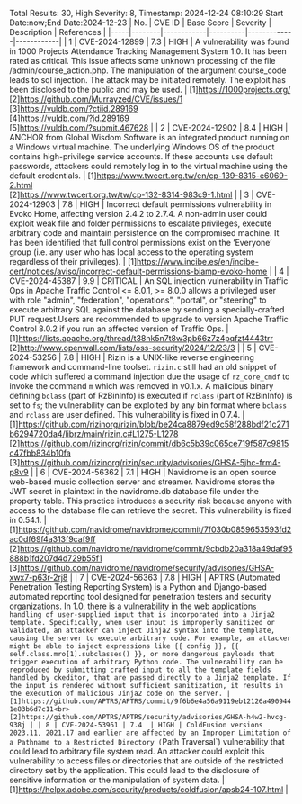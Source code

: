 Total Results: 30, High Severity: 8, Timestamp: 2024-12-24 08:10:29
Start Date:now;End Date:2024-12-23
| No. | CVE ID | Base Score | Severity | Description | References |
|-----|--------|------------|----------|-------------|------------|
| 1 | CVE-2024-12899 | 7.3  | HIGH | A vulnerability was found in 1000 Projects Attendance Tracking Management System 1.0. It has been rated as critical. This issue affects some unknown processing of the file /admin/course_action.php. The manipulation of the argument course_code leads to sql injection. The attack may be initiated remotely. The exploit has been disclosed to the public and may be used. | [1]https://1000projects.org/<br>[2]https://github.com/Murrayzed/CVE/issues/1<br>[3]https://vuldb.com/?ctiid.289169<br>[4]https://vuldb.com/?id.289169<br>[5]https://vuldb.com/?submit.467628 |
| 2 | CVE-2024-12902 | 8.4  | HIGH | ANCHOR from Global Wisdom Software is an integrated product running on a Windows virtual machine. The underlying Windows OS of the product contains high-privilege service accounts. If these accounts use default passwords, attackers could remotely log in to the virtual machine using the default credentials. | [1]https://www.twcert.org.tw/en/cp-139-8315-e6069-2.html<br>[2]https://www.twcert.org.tw/tw/cp-132-8314-983c9-1.html |
| 3 | CVE-2024-12903 | 7.8  | HIGH | Incorrect default permissions vulnerability in Evoko Home, affecting version 2.4.2 to 2.7.4. A non-admin user could exploit weak file and folder permissions to escalate privileges, execute arbitrary code and maintain persistence on the compromised machine. It has been identified that full control permissions exist on the ‘Everyone’ group (i.e. any user who has local access to the operating system regardless of their privileges). | [1]https://www.incibe.es/en/incibe-cert/notices/aviso/incorrect-default-permissions-biamp-evoko-home |
| 4 | CVE-2024-45387 | 9.9  | CRITICAL | An SQL injection vulnerability in Traffic Ops in Apache Traffic Control <= 8.0.1, >= 8.0.0 allows a privileged user with role "admin", "federation", "operations", "portal", or "steering" to execute arbitrary SQL against the database by sending a specially-crafted PUT request.Users are recommended to upgrade to version Apache Traffic Control 8.0.2 if you run an affected version of Traffic Ops. | [1]https://lists.apache.org/thread/t38nk5n7t8w3pb66z7z4pqfzt4443trr<br>[2]http://www.openwall.com/lists/oss-security/2024/12/23/3 |
| 5 | CVE-2024-53256 | 7.8  | HIGH | Rizin is a UNIX-like reverse engineering framework and command-line toolset. `rizin.c` still had an old snippet of code which suffered a command injection due the usage of `rz_core_cmdf` to invoke the command `m` which was removed in v0.1.x. A malicious binary defining `bclass` (part of RzBinInfo) is executed if `rclass` (part of RzBinInfo) is set to `fs`; the vulnerability can be exploited by any bin format where `bclass` and `rclass` are user defined. This vulnerability is fixed in 0.7.4. | [1]https://github.com/rizinorg/rizin/blob/be24ca8879ed9c58f288bdf21c271b6294720da4/librz/main/rizin.c#L1275-L1278<br>[2]https://github.com/rizinorg/rizin/commit/db6c5b39c065ce719f587c9815c47fbb834b10fa<br>[3]https://github.com/rizinorg/rizin/security/advisories/GHSA-5jhc-frm4-p8v9 |
| 6 | CVE-2024-56362 | 7.1  | HIGH | Navidrome is an open source web-based music collection server and streamer. Navidrome stores the JWT secret in plaintext in the navidrome.db database file under the property table. This practice introduces a security risk because anyone with access to the database file can retrieve the secret. This vulnerability is fixed in 0.54.1. | [1]https://github.com/navidrome/navidrome/commit/7f030b0859653593fd2ac0df69f4a313f9caf9ff<br>[2]https://github.com/navidrome/navidrome/commit/9cbdb20a318a49daf95888b1fd207d4d729b55f1<br>[3]https://github.com/navidrome/navidrome/security/advisories/GHSA-xwx7-p63r-2rj8 |
| 7 | CVE-2024-56363 | 7.8  | HIGH | APTRS (Automated Penetration Testing Reporting System) is a Python and Django-based automated reporting tool designed for penetration testers and security organizations. In 1.0, there is a vulnerability in the web application`s handling of user-supplied input that is incorporated into a Jinja2 template. Specifically, when user input is improperly sanitized or validated, an attacker can inject Jinja2 syntax into the template, causing the server to execute arbitrary code. For example, an attacker might be able to inject expressions like {{ config }}, {{ self.class.mro[1].subclasses() }}, or more dangerous payloads that trigger execution of arbitrary Python code. The vulnerability can be reproduced by submitting crafted input to all the template fields handled by ckeditor, that are passed directly to a Jinja2 template. If the input is rendered without sufficient sanitization, it results in the execution of malicious Jinja2 code on the server. | [1]https://github.com/APTRS/APTRS/commit/9f6b6e4a56a9119eb12126a4909441e83b6d7c11<br>[2]https://github.com/APTRS/APTRS/security/advisories/GHSA-h4w2-hvcg-938j |
| 8 | CVE-2024-53961 | 7.4  | HIGH | ColdFusion versions 2023.11, 2021.17 and earlier are affected by an Improper Limitation of a Pathname to a Restricted Directory (`Path Traversal`) vulnerability that could lead to arbitrary file system read. An attacker could exploit this vulnerability to access files or directories that are outside of the restricted directory set by the application. This could lead to the disclosure of sensitive information or the manipulation of system data. | [1]https://helpx.adobe.com/security/products/coldfusion/apsb24-107.html |
